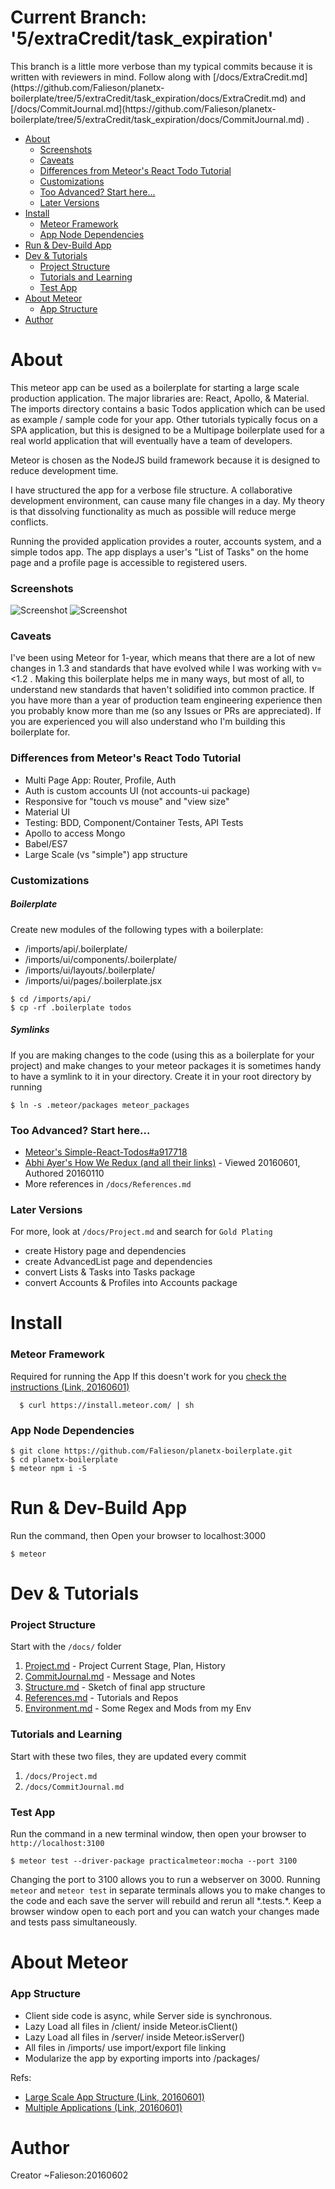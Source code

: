 <h1><strong>Current Branch: '5/extraCredit/task_expiration'</strong></h1>
This branch is a little more verbose than my typical commits because it is written with reviewers in mind. Follow along with [/docs/ExtraCredit.md](https://github.com/Falieson/planetx-boilerplate/tree/5/extraCredit/task_expiration/docs/ExtraCredit.md) and [/docs/CommitJournal.md](https://github.com/Falieson/planetx-boilerplate/tree/5/extraCredit/task_expiration/docs/CommitJournal.md) .

<!-- TOC depthFrom:1 depthTo:3 withLinks:1 updateOnSave:0 orderedList:0 -->

- [About](#about)
  - [Screenshots](#screenshots)
  - [Caveats](#caveats)
  - [Differences from Meteor's React Todo Tutorial](#differences-from-meteors-react-todo-tutorial)
  - [Customizations](#customizations)
  - [Too Advanced? Start here...](#too-advanced-start-here)
  - [Later Versions](#later-versions)
- [Install](#install)
  - [Meteor Framework](#meteor-framework)
  - [App Node Dependencies](#app-node-dependencies)
- [Run & Dev-Build App](#run-dev-build-app)
- [Dev & Tutorials](#dev-tutorials)
  - [Project Structure](#project-structure)
  - [Tutorials and Learning](#tutorials-and-learning)
  - [Test App](#test-app)
- [About Meteor](#about-meteor)
  - [App Structure](#app-structure)
- [Author](#author)

<!-- /TOC -->


# About
This meteor app can be used as a boilerplate for starting a large scale production application. The major libraries are: React, Apollo, & Material. The imports directory contains a basic Todos application which can be used as example / sample code for your app. Other tutorials typically focus on a SPA application, but this is designed to be a Multipage boilerplate used for a real world application that will eventually have a team of developers.

Meteor is chosen as the NodeJS build framework because it is designed to reduce development time.

I have structured the app for a verbose file structure. A collaborative development environment, can cause many file changes in a day. My theory is that dissolving functionality as much as possible will reduce merge conflicts.

Running the provided application provides a router, accounts system, and a simple todos app. The app displays a user's "List of Tasks" on the home page and a profile page is accessible to registered users.

### Screenshots
![Screenshot](docs/images/planetx_branch-5-B_taskList-toggle-showCompleted.png)
![Screenshot](docs/images/planetx_branch-5-B_task-goal-menu.png)

### Caveats
I've been using Meteor for 1-year, which means that there are a lot of new changes in 1.3 and standards that have evolved while I was working with v=<1.2 . Making this boilerplate helps me in many ways, but most of all, to understand new standards that haven't solidified into common practice. If you have more than a year of production team engineering experience then you probably know more than me (so any Issues or PRs are appreciated). If you are experienced you will also understand who I'm building this boilerplate for.

### Differences from Meteor's React Todo Tutorial
* Multi Page App: Router, Profile, Auth
* Auth is custom accounts UI (not accounts-ui package)
* Responsive for "touch vs mouse" and "view size"
* Material UI
* Testing: BDD, Component/Container Tests, API Tests
* Apollo to access Mongo
* Babel/ES7
* Large Scale (vs "simple") app structure

### Customizations
##### Boilerplate
Create new modules of the following types with a boilerplate:
  * /imports/api/.boilerplate/
  * /imports/ui/components/.boilerplate/
  * /imports/ui/layouts/.boilerplate/
  * /imports/ui/pages/.boilerplate.jsx

```
$ cd /imports/api/
$ cp -rf .boilerplate todos
```

##### Symlinks
If you are making changes to the code (using this as a boilerplate for your project) and make changes to your meteor packages it is sometimes handy to have a symlink to it in your directory. Create it in your root directory by running
```
$ ln -s .meteor/packages meteor_packages
```

### Too Advanced? Start here...
*  [Meteor's Simple-React-Todos#a917718](https://github.com/meteor/simple-todos-react/tree/a91771830ad7e40b61bc93988e9c954e75d7a590)
*  [Abhi Ayer's How We Redux (and all their links)](https://medium.com/modern-user-interfaces/how-we-redux-part-1-introduction-18a24c3b7efe#.jylok6ems) - Viewed 20160601, Authored 20160110
*  More references in `/docs/References.md`

### Later Versions
For more, look at `/docs/Project.md` and search for `Gold Plating`

*  create History page and dependencies
*  create AdvancedList page and dependencies
*  convert Lists & Tasks into Tasks package
*  convert Accounts & Profiles into Accounts package

# Install
### Meteor Framework
Required for running the App
If this doesn't work for you [check the instructions (Link, 20160601)](https://www.meteor.com/install)
```
  $ curl https://install.meteor.com/ | sh
```


### App Node Dependencies
```
$ git clone https://github.com/Falieson/planetx-boilerplate.git
$ cd planetx-boilerplate
$ meteor npm i -S
```

# Run & Dev-Build App
Run the command, then Open your browser to localhost:3000
```
$ meteor
```

# Dev & Tutorials
### Project Structure
Start with the `/docs/` folder

1. [Project.md](https://github.com/Falieson/planetx-boilerplate/tree/5/extraCredit/task_expiration/docs/Project.md)       - Project Current Stage, Plan, History
1. [CommitJournal.md](https://github.com/Falieson/planetx-boilerplate/tree/5/extraCredit/task_expiration/docs/CommitJournal.md) - Message and Notes
1. [Structure.md](https://github.com/Falieson/planetx-boilerplate/tree/5/extraCredit/task_expiration/docs/Structure.md)     - Sketch of final app structure
1. [References.md](https://github.com/Falieson/planetx-boilerplate/tree/5/extraCredit/task_expiration/docs/References.md)    - Tutorials and Repos
1. [Environment.md](https://github.com/Falieson/planetx-boilerplate/tree/5/extraCredit/task_expiration/docs/Environment.md)   - Some Regex and Mods from my Env

### Tutorials and Learning
Start with these two files, they are updated every commit

1. `/docs/Project.md`
1. `/docs/CommitJournal.md`


### Test App
Run the command in a new terminal window, then open your browser to `http://localhost:3100`
```
$ meteor test --driver-package practicalmeteor:mocha --port 3100
```
Changing the port to 3100 allows you to run a webserver on 3000. Running `meteor` and `meteor test` in separate terminals allows you to make changes to the code and each save the server will rebuild and rerun all \*.tests.\*. Keep a browser window open to each port and you can watch your changes made and tests pass simultaneously.

# About Meteor
### App Structure
* Client side code is async, while Server side is synchronous.
* Lazy Load all files in /client/ inside Meteor.isClient()
* Lazy Load all files in /server/ inside Meteor.isServer()
* All files in /imports/ use import/export file linking
* Modularize the app by exporting imports into /packages/

Refs:
* [Large Scale App Structure (Link, 20160601)](http://guide.meteor.com/structure.html)
* [Multiple Applications (Link, 20160601)](http://guide.meteor.com/structure.html#splitting-your-app)

# Author
Creator ~Falieson:20160602
